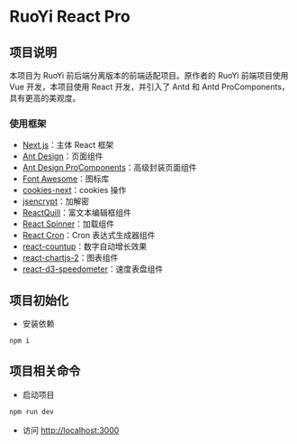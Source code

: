 
# RuoYi React Pro

## 项目说明

本项目为 RuoYi 前后端分离版本的前端适配项目。原作者的 RuoYi 前端项目使用 Vue 开发，本项目使用 React 开发，并引入了 Antd 和 Antd ProComponents，具有更高的美观度。

### 使用框架

- [Next.js](https://nextjs.org/)：主体 React 框架
- [Ant Design](https://ant-design.antgroup.com/index-cn)：页面组件
- [Ant Design ProComponents](https://procomponents.ant.design/)：高级封装页面组件
- [Font Awesome](https://fontawesome.com/)：图标库
- [cookies-next](https://github.com/andreizanik/cookies-next)：cookies 操作
- [jsencrypt](https://github.com/travist/jsencrypt)：加解密
- [ReactQuill](https://github.com/zenoamaro/react-quill)：富文本编辑框组件
- [React Spinner](https://www.davidhu.io/react-spinners/)：加载组件
- [React Cron](https://recron.emptyui.com/)：Cron 表达式生成器组件
- [react-countup](https://github.com/glennreyes/react-countup)：数字自动增长效果
- [react-chartjs-2](https://react-chartjs-2.js.org/)：图表组件
- [react-d3-speedometer](https://github.com/palerdot/react-d3-speedometer)：速度表盘组件

## 项目初始化

- 安装依赖

```bash
npm i
```

## 项目相关命令

- 启动项目

```bash
npm run dev
```

- 访问 [http://localhost:3000](http://localhost:3000)




